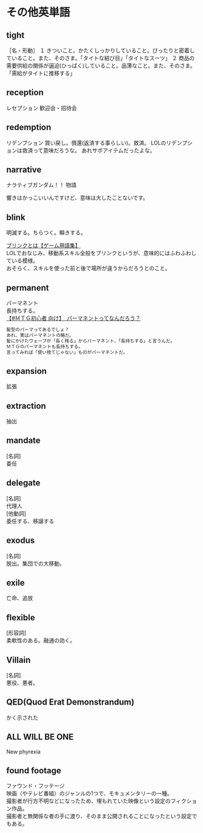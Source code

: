 # その他英単語

## tight

［名・形動］
１ きついこと。かたくしっかりしていること。ぴったりと密着していること。また、そのさま。「タイトな結び目」「タイトなスーツ」
２ 商品の需要供給の関係が逼迫(ひっぱく)していること。品薄なこと。また、そのさま。「需給がタイトに推移する」

## reception

レセプション
歓迎会・招待会

## redemption

リデンプション
買い戻し。償還(返済する事らしい)。救済。
LOLのリデンプションは救済って意味だろうな。
あれサポアイテムだったよな。

## narrative

ナラティブガンダム！！
物語

響きはかっこいいんですけど、意味は大したことないです。

## blink  

明滅する。ちらつく。瞬きする。  

[ブリンクとは【ゲーム用語集】](https://fpsggg.jp/game/blink/)  
LOLでおなじみ、移動系スキル全般をブリンクというが、意味的にはふわふわしている模様。  
おそらく、スキルを使った前と後で場所が違うからだろうとのこと。  

## permanent  

パーマネント  
長持ちする。  
[【#ＭＴＧ初心者 向け】　パーマネントってなんだろう？](https://omamesensei2.hatenadiary.jp/entry/2019/02/18/210838)  

``` txt
髪型のパーマってあるでしょ？
あれ、実はパーマネントの略だ。
髪にかけたウェーブが「長く残る」からパーマネント、「長持ちする」と言うんだ。
ＭＴＧのパーマネントも長持ちする。
言ってみれば「使い捨てじゃない」ものがパーマネントだ。
```

## expansion  

拡張  

## extraction  

抽出  

## mandate  

[名詞]  
委任  

## delegate  

[名詞]  
代理人  
[他動詞]  
委任する、移譲する  

## exodus  

[名詞]  
脱出。集団での大移動。  

## exile  

亡命、追放  

## flexible  

[形容詞]  
柔軟性のある。融通の効く。  

## Villain  

[名詞]  
悪役、悪者。  

## QED(Quod Erat Demonstrandum)

かく示された

## ALL WILL BE ONE  

New phyrexia

## found footage  

ファウンド・フッテージ  
映画（やテレビ番組）のジャンルの1つで、モキュメンタリーの一種。  
撮影者が行方不明などになったため、埋もれていた映像という設定のフィクション作品。  
撮影者と無関係な者の手に渡り、そのまま公開されることになったという設定でもある。  
